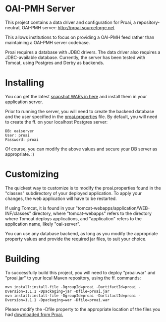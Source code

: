 OAI-PMH Server
==========
This project contains a data driver and configuration for Proai, a repository-neutral, OAI-PMH server: <a href="http://proai.sourceforge.net">http://proai.sourceforge.net</a>

This allows institutions to focus on providing a OAI-PMH feed rather than maintaining a OAI-PMH server codebase.

Proai requires a database with JDBC drivers. The data driver also requires a JDBC-available database. Currently, the server has been tested with Tomcat, using Postgres and Derby as backends.    

Installing
====
You can get the latest <a href="http://dev.redboxresearchdata.com.au/nexus/service/local/artifact/maven/redirect?r=snapshots&g=au.com.redboxresearchdata.oai&a=oai-server&v=LATEST&e=war">snapshot WARs in here</a> and install them in your application server.

Prior to running the server, you will need to create the backend database and the user specified in the <a href="https://github.com/redbox-mint/oai-server/blob/master/src/main/java/proai.properties">proai.properties</a> file. By default, you will need to create the ff. on your localhost Postgres server:

	DB: oaiserver
	User: proai
	Password: proai

Of course, you can modify the above values and secure your DB server as appropriate. :)

Customizing
====
The quickest way to customize is to modify the proai.properties found in the "classes" subdirectory of your deployed application. To apply your changes, the web application will have to be restarted.  

If using Tomcat, it is found in your "tomcat-webapps/application/WEB-INF/classes" directory, where "tomcat-webapps" refers to the directory where Tomcat deploys applications, and "application" refers to the application name, likely "oai-server".

You can use any database backend, as long as you modify the appropriate property values and provide the required jar files, to suit your choice.

Building
====
To successfully build this project, you will need to deploy "proai.war" and "proai.jar" to your local Maven repository, using the ff. commands:
 
	mvn install:install-file -DgroupId=proai -DartifactId=proai -Dversion=1.1.1 -Dpackaging=jar -Dfile=proai.jar
	mvn install:install-file -DgroupId=proai -DartifactId=proai -Dversion=1.1.1 -Dpackaging=war -Dfile=proai.war

Please modify the -Dfile property to the appropriate location of the files you had <a href="http://proai.sourceforge.net#download">downloaded from Proai.</a>

